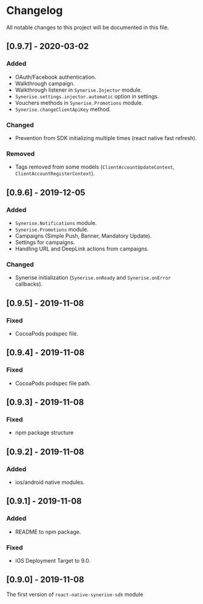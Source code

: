 # Changelog
All notable changes to this project will be documented in this file.

## [0.9.7] - 2020-03-02

### Added
- OAuth/Facebook authentication.
- Walkthrough campaign.
- Walkthrough listener in `Synerise.Injector` module.
- `Synerise.settings.injector.automatic` option in settings.
- Vouchers methods in `Synerise.Promotions` module.
- `Synerise.changeClientApiKey` method.

### Changed
- Prevention from SDK initializing multiple times (react native fast refresh).

### Removed
- Tags removed from some models (`ClientAccountUpdateContext`, `ClientAccountRegisterContext`).


## [0.9.6] - 2019-12-05

### Added
- `Synerise.Notifications` module.
- `Synerise.Promotions` module.
- Campaigns (Simple Push, Banner, Mandatory Update).
- Settings for campaigns.
- Handling URL and DeepLink actions from campaigns.

### Changed
- Synerise initialization (`Synerise.onReady` and `Synerise.onError` callbacks).


## [0.9.5] - 2019-11-08

### Fixed
- CocoaPods podspec file.


## [0.9.4] - 2019-11-08

### Fixed
- CocoaPods podspec file path.


## [0.9.3] - 2019-11-08

### Fixed
- npm package structure


## [0.9.2] - 2019-11-08

### Added
- ios/android native modules.


## [0.9.1] - 2019-11-08

### Added
- README to npm package.

### Fixed
- iOS Deployment Target to 9.0.


## [0.9.0] - 2019-11-08
The first version of `react-native-synerise-sdk` module